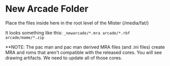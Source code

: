 
# New Arcade Folder

Place the files inside here in the root level of the Mister (/media/fat/)

It looks something like this:
``
_newarcade/*.mra
arcade/*.rbf
arcade/mame/*.zip
``


**NOTE:
The pac man and pac man derived MRA files (and .ini files) create MRA and roms that aren't compatible with the released cores. You will see drawing artifacts. We need to update all of those cores.
